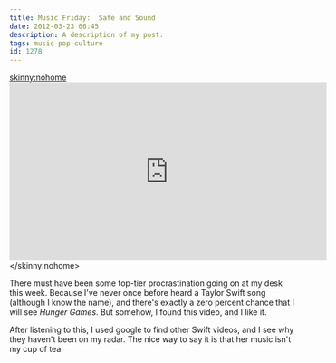 ```yaml
---
title: Music Friday:  Safe and Sound
date: 2012-03-23 06:45
description: A description of my post.
tags: music-pop-culture
id: 1278
---
```

<skinny:nohome><iframe width="560" height="315" src="http://www.youtube.com/embed/RzhAS_GnJIc" frameborder="0" allowfullscreen></iframe></skinny:nohome>

There must have been some top-tier procrastination going on at my desk this week.  Because I've never once before heard a Taylor Swift song (although I know the name), and there's exactly a zero percent chance that I will see *Hunger Games*.  But somehow, I found this video, and I like it.

After listening to this, I used google to find other Swift videos, and I see why they haven't been on my radar.  The nice way to say it is that her music isn't my cup of tea.